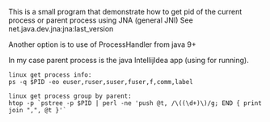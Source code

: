 This is a small program that demonstrate how to get pid of the current process or parent process using JNA (general JNI)
See net.java.dev.jna:jna:last_version

Another option is to use of ProcessHandler from java 9+


In my case parent process is the java IntellijIdea app (using for running).
```
linux get process info:
ps -q $PID -eo euser,ruser,suser,fuser,f,comm,label

linux get process group by parent:
htop -p `pstree -p $PID | perl -ne 'push @t, /\((\d+)\)/g; END { print join ",", @t }'`
```